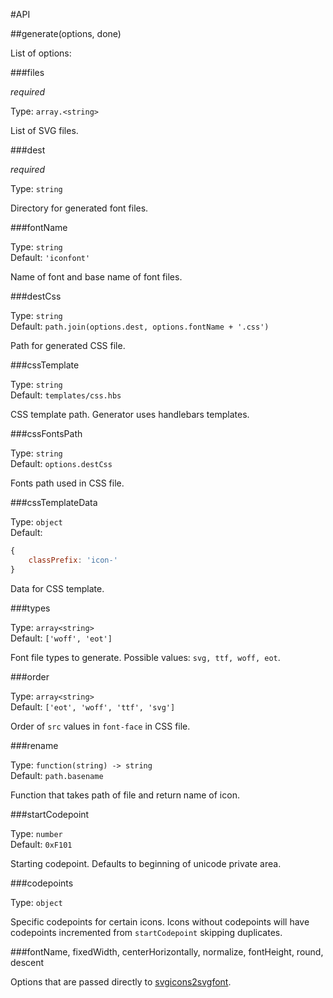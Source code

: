 #API

##generate(options, done)

List of options:

###files

*required*

Type: `array.<string>`

List of SVG files.

###dest

*required*

Type: `string`

Directory for generated font files.

###fontName

Type: `string`
<br>
Default: `'iconfont'`

Name of font and base name of font files.

###destCss

Type: `string`
<br>
Default: `path.join(options.dest, options.fontName + '.css')`

Path for generated CSS file.

###cssTemplate

Type: `string`
<br>
Default: `templates/css.hbs`

CSS template path.
Generator uses handlebars templates.

###cssFontsPath

Type: `string`
<br>
Default: `options.destCss`

Fonts path used in CSS file.

###cssTemplateData

Type: `object`
<br>
Default: 
```js
{
	classPrefix: 'icon-'
}
```

Data for CSS template.

###types

Type: `array<string>`
<br>
Default: `['woff', 'eot']`

Font file types to generate.
Possible values: `svg, ttf, woff, eot`.

###order

Type: `array<string>`
<br>
Default: `['eot', 'woff', 'ttf', 'svg']`

Order of `src` values in `font-face` in CSS file.

###rename

Type: `function(string) -> string`
<br>
Default: `path.basename`

Function that takes path of file and return name of icon.

###startCodepoint

Type: `number`
<br>
Default: `0xF101`

Starting codepoint. Defaults to beginning of unicode private area.

###codepoints

Type: `object`

Specific codepoints for certain icons.
Icons without codepoints will have codepoints incremented from `startCodepoint` skipping duplicates.

###fontName, fixedWidth, centerHorizontally, normalize, fontHeight, round, descent

Options that are passed directly to
[svgicons2svgfont](https://github.com/nfroidure/svgicons2svgfont).
